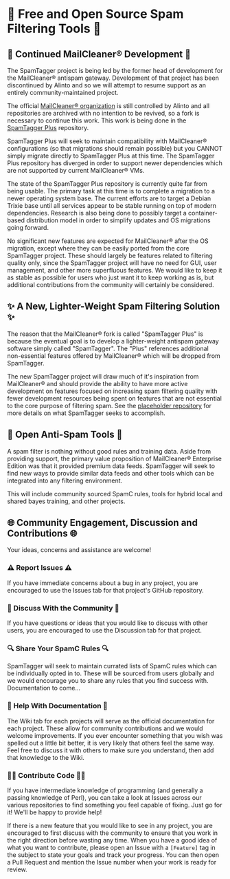 # 📨 Free and Open Source Spam Filtering Tools 📨

## 🚧 Continued MailCleaner® Development 🚧

The SpamTagger project is being led by the former head of development for the MailCleaner® antispam gateway. Development of that project has been discontinued by Alinto and so we will attempt to resume support as an entirely community-maintained project.

The official [MailCleaner® organization](https://github.com/MailCleaner) is still controlled by Alinto and all repositories are archived with no intention to be revived, so a fork is necessary to continue this work. This work is being done in the [SpamTagger Plus](https://github.com/SpamTagger/SpamTagger-Plus) repository.

SpamTagger Plus will seek to maintain compatibility with MailCleaner® configurations (so that migrations should remain possible) but you CANNOT simply migrate directly to SpamTagger Plus at this time. The SpamTagger Plus repository has diverged in order to support newer dependencies which are not supported by current MailCleaner® VMs.

The state of the SpamTagger Plus repository is currently quite far from being usable. The primary task at this time is to complete a migration to a newer operating system base. The current efforts are to target a Debian Trixie base until all services appear to be stable running on top of modern dependencies. Research is also being done to possibly target a container-based distribution model in order to simplify updates and OS migrations going forward.

No significant new features are expected for MailCleaner® after the OS migration, except where they can be easily ported from the core SpamTagger project. These should largely be features related to filtering quality only, since the SpamTagger project will have no need for GUI, user management, and other more superfluous features. We would like to keep it as stable as possible for users who just want it to keep working as is, but additional contributions from the community will certainly be considered.

## ✨ A New, Lighter-Weight Spam Filtering Solution ✨

The reason that the MailCleaner® fork is called "SpamTagger Plus" is because the eventual goal is to develop a lighter-weight antispam gateway software simply called "SpamTagger". The "Plus" references additional non-essential features offered by MailCleaner® which will be dropped from SpamTagger.

The new SpamTagger project will draw much of it's inspiration from MailCleaner® and should provide the ability to have more active development on features focused on increasing spam filtering quality with fewer development resources being spent on features that are not essential to the core purpose of filtering spam. See the [placeholder repository](https://github.com/SpamTagger/SpamTagger) for more details on what SpamTagger seeks to accomplish.

## 🧰 Open Anti-Spam Tools 🧰

A spam filter is nothing without good rules and training data. Aside from providing support, the primary value proposition of MailCleaner® Enterprise Edition was that it provided premium data feeds. SpamTagger will seek to find new ways to provide similar data feeds and other tools which can be integrated into any filtering environment.

This will include community sourced SpamC rules, tools for hybrid local and shared bayes training, and other projects.

## 🌐 Community Engagement, Discussion and Contributions 🌐

Your ideas, concerns and assistance are welcome!

### ⚠️ Report Issues ⚠️

If you have immediate concerns about a bug in any project, you are encouraged to use the Issues tab for that project's GitHub repository.

### 💬 Discuss With the Community 💬

If you have questions or ideas that you would like to discuss with other users, you are encouraged to use the Discussion tab for that project.

### 🔍 Share Your SpamC Rules 🔍

SpamTagger will seek to maintain currated lists of SpamC rules which can be individually opted in to. These will be sourced from users globally and we would encourage you to share any rules that you find success with. Documentation to come...

### 📑 Help With Documentation 📑

The Wiki tab for each projects will serve as the official documentation for each project. These allow for community contributions and we would welcome improvements. If you ever encounter something that you wish was spelled out a little bit better, it is very likely that others feel the same way. Feel free to discuss it with others to make sure you understand, then add that knowledge to the Wiki.

### 👩‍💻 Contribute Code 👨‍💻

If you have intermediate knowledge of programming (and generally a passing knowledge of Perl), you can take a look at Issues across our various repositories to find something you feel capable of fixing. Just go for it! We'll be happy to provide help!

If there is a new feature that you would like to see in any project, you are encouraged to first discuss with the community to ensure that you work in the right direction before wasting any time. When you have a good idea of what you want to contribute, please open an Issue with a `[Feature]` tag in the subject to state your goals and track your progress. You can then open a Pull Request and mention the Issue number when your work is ready for review.
